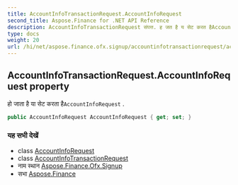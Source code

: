 ```yaml
---
title: AccountInfoTransactionRequest.AccountInfoRequest
second_title: Aspose.Finance for .NET API Reference
description: AccountInfoTransactionRequest संपत्त. ह जत है य सेट करत हैAccountInfoRequest .
type: docs
weight: 20
url: /hi/net/aspose.finance.ofx.signup/accountinfotransactionrequest/accountinforequest/
---
```

## AccountInfoTransactionRequest.AccountInfoRequest property

हो जाता है या सेट करता है`AccountInfoRequest` .

```csharp
public AccountInfoRequest AccountInfoRequest { get; set; }
```

### यह सभी देखें

* class [AccountInfoRequest](../../../aspose.finance.ofx/accountinforequest/)
* class [AccountInfoTransactionRequest](../)
* नाम स्थान [Aspose.Finance.Ofx.Signup](../../accountinfotransactionrequest/)
* सभा [Aspose.Finance](../../../)



